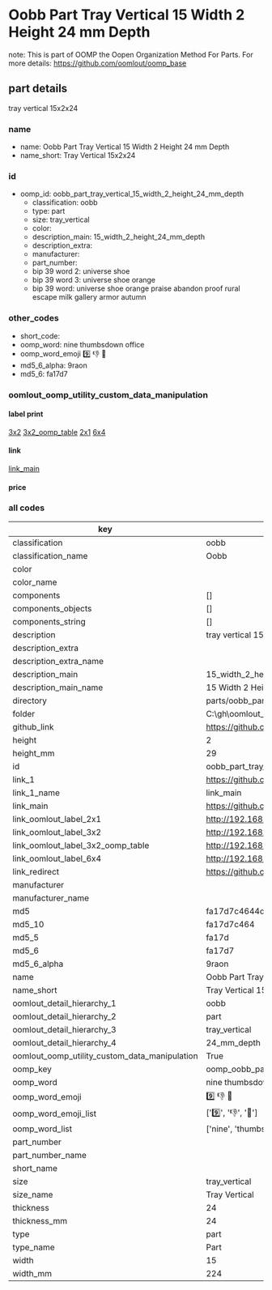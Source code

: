 # Oobb Part Tray Vertical 15 Width 2 Height 24 mm Depth  

note: This is part of OOMP the Oopen Organization Method For Parts. For more details: https://github.com/oomlout/oomp_base

##  part details
  



tray vertical 15x2x24



### name
* name: Oobb Part Tray Vertical 15 Width 2 Height 24 mm Depth
* name_short: Tray Vertical 15x2x24 
### id
* oomp_id: oobb_part_tray_vertical_15_width_2_height_24_mm_depth
  * classification: oobb
  * type: part
  * size: tray_vertical
  * color: 
  * description_main: 15_width_2_height_24_mm_depth
  * description_extra: 
  * manufacturer: 
  * part_number: 
  * bip 39 word 2: universe shoe
  * bip 39 word 3: universe shoe orange
  * bip 39 word: universe shoe orange praise abandon proof rural escape milk gallery armor autumn

### other_codes
* short_code: 
* oomp_word: nine thumbsdown office
* oomp_word_emoji :nine: :thumbsdown: :office:
* md5_6_alpha: 9raon
* md5_6: fa17d7






### oomlout_oomp_utility_custom_data_manipulation
#### label print
[3x2](http://192.168.1.245:1112/?label=oomp%209raon)
[3x2_oomp_table](http://192.168.1.108:1112/?label=oomp%209raon)
[2x1](http://192.168.1.242:1112/?label=oomp%209raon)
[6x4](http://192.168.1.55:1112/?label=oomp%209raon)    

#### link

[link_main](https://github.com/oomlout/oomlout_oobb_version_4_generated_parts/tree/main/navigation_oomp/oobb/part/tray_vertical/15_width_2_height_24_mm_depth/part)                              

#### price







### all codes 
| key | value |  
| --- | --- |  
| classification | oobb |  
| classification_name | Oobb |  
| color |  |  
| color_name |  |  
| components | [] |  
| components_objects | [] |  
| components_string | [] |  
| description | tray vertical 15x2x24 |  
| description_extra |  |  
| description_extra_name |  |  
| description_main | 15_width_2_height_24_mm_depth |  
| description_main_name | 15 Width 2 Height 24 mm Depth |  
| directory | parts/oobb_part_tray_vertical_15_width_2_height_24_mm_depth |  
| folder | C:\gh\oomlout_oobb_version_4_generated_parts\parts\oobb_part_tray_vertical_15_width_2_height_24_mm_depth |  
| github_link | https://github.com/oomlout/oomlout_oomp_part_src/tree/main/parts/oobb_part_tray_vertical_15_width_2_height_24_mm_depth |  
| height | 2 |  
| height_mm | 29 |  
| id | oobb_part_tray_vertical_15_width_2_height_24_mm_depth |  
| link_1 | https://github.com/oomlout/oomlout_oobb_version_4_generated_parts/tree/main/navigation_oomp/oobb/part/tray_vertical/15_width_2_height_24_mm_depth/part |  
| link_1_name | link_main |  
| link_main | https://github.com/oomlout/oomlout_oobb_version_4_generated_parts/tree/main/navigation_oomp/oobb/part/tray_vertical/15_width_2_height_24_mm_depth/part |  
| link_oomlout_label_2x1 | http://192.168.1.242:1112/?label=oomp%209raon |  
| link_oomlout_label_3x2 | http://192.168.1.245:1112/?label=oomp%209raon |  
| link_oomlout_label_3x2_oomp_table | http://192.168.1.108:1112/?label=oomp%209raon |  
| link_oomlout_label_6x4 | http://192.168.1.55:1112/?label=oomp%209raon |  
| link_redirect | https://github.com/oomlout/oomlout_oobb_version_4_generated_parts/tree/main/parts/oobb_tray_vertical_15_02_24 |  
| manufacturer |  |  
| manufacturer_name |  |  
| md5 | fa17d7c4644d17b2b1000a9937b19f6e |  
| md5_10 | fa17d7c464 |  
| md5_5 | fa17d |  
| md5_6 | fa17d7 |  
| md5_6_alpha | 9raon |  
| name | Oobb Part Tray Vertical 15 Width 2 Height 24 mm Depth |  
| name_short | Tray Vertical 15x2x24  |  
| oomlout_detail_hierarchy_1 | oobb |  
| oomlout_detail_hierarchy_2 | part |  
| oomlout_detail_hierarchy_3 | tray_vertical |  
| oomlout_detail_hierarchy_4 | 24_mm_depth |  
| oomlout_oomp_utility_custom_data_manipulation | True |  
| oomp_key | oomp_oobb_part_tray_vertical_15_width_2_height_24_mm_depth |  
| oomp_word | nine thumbsdown office |  
| oomp_word_emoji | :nine: :thumbsdown: :office: |  
| oomp_word_emoji_list | [':nine:', ':thumbsdown:', ':office:'] |  
| oomp_word_list | ['nine', 'thumbsdown', 'office'] |  
| part_number |  |  
| part_number_name |  |  
| short_name |  |  
| size | tray_vertical |  
| size_name | Tray Vertical |  
| thickness | 24 |  
| thickness_mm | 24 |  
| type | part |  
| type_name | Part |  
| width | 15 |  
| width_mm | 224 |  
